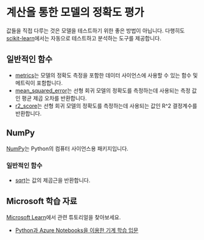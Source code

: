 # 계산을 통한 모델의 정확도 평가

값들을 직접 다루는 것은 모델을 테스트하기 위한 좋은 방법이 아닙니다. 다행히도 [scikit-learn](https://scikit-learn.org/)에서는 자동으로 테스트하고 분석하는 도구를 제공합니다.

## 일반적인 함수

- [metrics](https://scikit-learn.org/stable/modules/classes.html?highlight=metrics#module-sklearn.metrics)는 모델의 정확도 측정을 포함한 데이터 사이언스에 사용할 수 있는 함수 및 메트릭이 포함합니다.
- [mean_squared_error](https://scikit-learn.org/stable/modules/generated/sklearn.metrics.mean_squared_error.html#sklearn.metrics.mean_squared_error)는 선형 회귀 모델의 정확도를 측정하는데 사용되는 측정 값인 평균 제곱 오차를 반환합니다.
- [r2_score](https://scikit-learn.org/stable/modules/generated/sklearn.metrics.r2_score.html#sklearn.metrics.r2_score)는 선형 회귀 모델의 정확도를 측정하는데 사용되는 값인 R^2 결정계수를 반환합니다.

## NumPy

[NumPy](https://numpy.org/)는 Python의 컴퓨터 사이언스용 패키지입니다.

### 일반적인 함수

- [sqrt](https://numpy.org/doc/1.18/reference/generated/numpy.sqrt.html?highlight=sqrt#numpy.sqrt)는 값의 제곱근을 반환합니다.

## Microsoft 학습 자료

[Microsoft Learn](https://learn.microsoft.com/?WT.mc_id=python-c9-niner)에서 관련 튜토리얼을 찾아보세요.

- [Python과 Azure Notebooks을 이용한 기계 학습 입문](https://docs.microsoft.com/learn/paths/intro-to-ml-with-python/?WT.mc_id=python-c9-niner)
